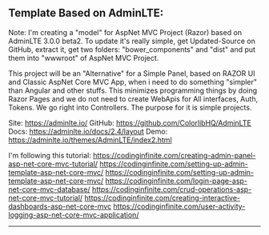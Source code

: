 Template Based on AdminLTE:
------------------------------------------------------------------------------------------------------------
Note: I'm creating a "model" for AspNet MVC Project (Razor) based on AdminLTE 3.0.0 beta2.
To update it's really simple, get Updated-Source on GitHub, extract it, get two folders: "bower_components"
and "dist" and put them into "wwwroot" of AspNet MVC Project.

This project will be an "Alternative" for a Simple Panel, based on RAZOR UI and Classic AspNet Core MVC
App, when i need to do something "simpler" than Angular and other stuffs. This minimizes programming things
by doing Razor Pages and we do not need to create WebApis for All interfaces, Auth, Tokens. We go right into
Controllers. The purpose for it is simple projects.

Site: https://adminlte.io/
GitHub: https://github.com/ColorlibHQ/AdminLTE
Docs: https://adminlte.io/docs/2.4/layout
Demo: https://adminlte.io/themes/AdminLTE/index2.html

I'm following this tutorial:
https://codinginfinite.com/creating-admin-panel-asp-net-core-mvc-tutorial/
https://codinginfinite.com/setting-up-admin-template-asp-net-core-mvc/
https://codinginfinite.com/setting-up-admin-template-asp-net-core-mvc/
https://codinginfinite.com/login-page-asp-net-core-mvc-database/
https://codinginfinite.com/crud-operations-asp-net-core-mvc-tutorial/
https://codinginfinite.com/creating-interactive-dashboards-asp-net-core-mvc
https://codinginfinite.com/user-activity-logging-asp-net-core-mvc-application/

------------------------------------------------------------------------------------------------------------